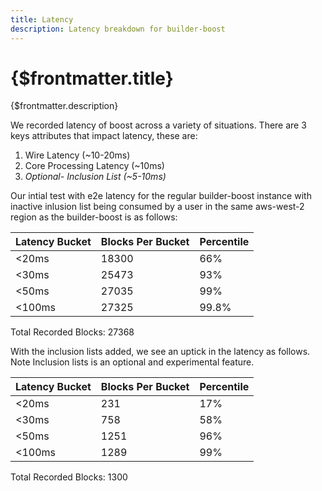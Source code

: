 ```yaml
---
title: Latency
description: Latency breakdown for builder-boost
---
```


# {$frontmatter.title}

{$frontmatter.description}

We recorded latency of boost across a variety of situations. There are 3 keys attributes that impact latency, these are:
1. Wire Latency (~10-20ms)
2. Core Processing Latency (~10ms)
3. _Optional- Inclusion List (~5-10ms)_ 

Our intial test with e2e latency for the regular builder-boost instance with inactive inlusion list being consumed by a user in the same aws-west-2 region as the builder-boost is as follows:


| Latency Bucket | Blocks Per Bucket | Percentile |
| --- | --- | --- |
| <20ms | 18300 | 66% |
| <30ms | 25473 | 93% |
| <50ms | 27035 | 99% |
| <100ms | 27325 | 99.8% |
Total Recorded Blocks: 27368

With the inclusion lists added, we see an uptick in the latency as follows. Note Inclusion lists is an optional and experimental feature.


| Latency Bucket | Blocks Per Bucket | Percentile |
| --- | --- | --- |
| <20ms | 231 | 17% |
| <30ms | 758 | 58% |
| <50ms | 1251 | 96% |
| <100ms | 1289 | 99% |
Total Recorded Blocks: 1300
